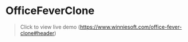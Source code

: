 # OfficeFeverClone

> Click to view live demo
> (https://www.winniesoft.com/office-fever-clone#header)
